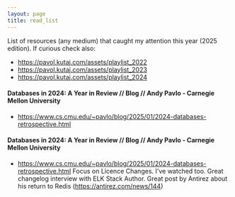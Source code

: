 ```yaml
---
layout: page
title: read_list
---
```


List of resources (any medium) that caught my attention this year (2025 edition). If curious check also:
- https://pavol.kutaj.com/assets/playlist_2022
- https://pavol.kutaj.com/assets/playlist_2023
- https://pavol.kutaj.com/assets/playlist_2024

#### Databases in 2024: A Year in Review // Blog // Andy Pavlo - Carnegie Mellon University
* <https://www.cs.cmu.edu/~pavlo/blog/2025/01/2024-databases-retrospective.html>

#### Databases in 2024: A Year in Review // Blog // Andy Pavlo - Carnegie Mellon University
* <https://www.cs.cmu.edu/~pavlo/blog/2025/01/2024-databases-retrospective.html>
Focus on Licence Changes. I've watched too. Great changelog interview with ELK Stack Author. Great post by Antirez about his return to Redis (https://antirez.com/news/144)
